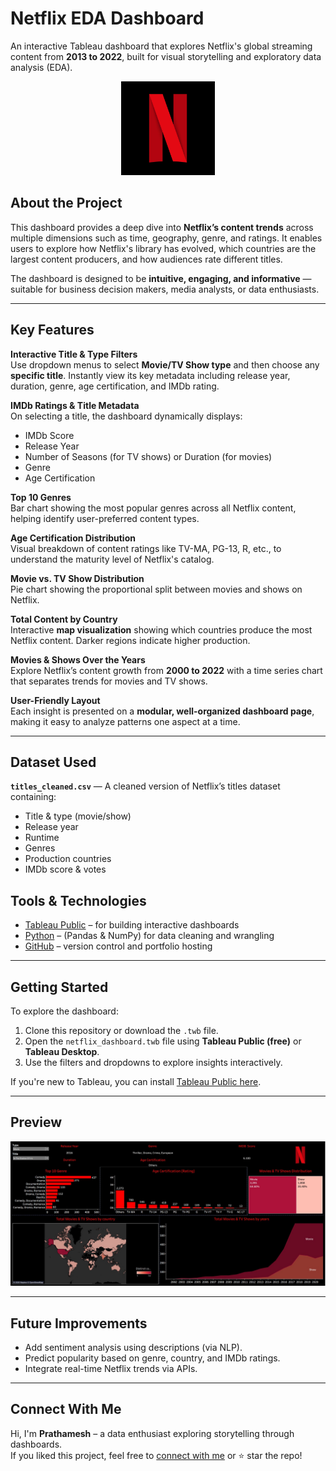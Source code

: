 #  Netflix EDA Dashboard

An interactive Tableau dashboard that explores Netflix's global streaming content from **2013 to 2022**, built for visual storytelling and exploratory data analysis (EDA).

<p align="center">
  <img src="Logo-Netflix-Png-768x768.png" width="150" alt="Netflix Logo"/>
</p>

##  About the Project

This dashboard provides a deep dive into **Netflix’s content trends** across multiple dimensions such as time, geography, genre, and ratings. It enables users to explore how Netflix's library has evolved, which countries are the largest content producers, and how audiences rate different titles.

The dashboard is designed to be **intuitive, engaging, and informative** — suitable for business decision makers, media analysts, or data enthusiasts.

---

##  Key Features

 **Interactive Title & Type Filters**  
Use dropdown menus to select **Movie/TV Show type** and then choose any **specific title**. Instantly view its key metadata including release year, duration, genre, age certification, and IMDb rating.

 **IMDb Ratings & Title Metadata**  
On selecting a title, the dashboard dynamically displays:
- IMDb Score  
- Release Year  
- Number of Seasons (for TV shows) or Duration (for movies)  
- Genre  
- Age Certification

 **Top 10 Genres**  
Bar chart showing the most popular genres across all Netflix content, helping identify user-preferred content types.

 **Age Certification Distribution**  
Visual breakdown of content ratings like TV-MA, PG-13, R, etc., to understand the maturity level of Netflix's catalog.

 **Movie vs. TV Show Distribution**  
Pie chart showing the proportional split between movies and shows on Netflix.

 **Total Content by Country**  
Interactive **map visualization** showing which countries produce the most Netflix content. Darker regions indicate higher production.

 **Movies & Shows Over the Years**  
Explore Netflix’s content growth from **2000 to 2022** with a time series chart that separates trends for movies and TV shows.

 **User-Friendly Layout**  
Each insight is presented on a **modular, well-organized dashboard page**, making it easy to analyze patterns one aspect at a time.

---

##  Dataset Used

**`titles_cleaned.csv`** — A cleaned version of Netflix’s titles dataset containing:
- Title & type (movie/show)
- Release year
- Runtime
- Genres
- Production countries
- IMDb score & votes

##  Tools & Technologies

- [Tableau Public](https://public.tableau.com/) – for building interactive dashboards   
- [Python](https://www.python.org/) – (Pandas & NumPy) for data cleaning and wrangling
- [GitHub](https://github.com/) – version control and portfolio hosting

---

##  Getting Started

To explore the dashboard:

1. Clone this repository or download the `.twb` file.
2. Open the `netflix_dashboard.twb` file using **Tableau Public (free)** or **Tableau Desktop**.
3. Use the filters and dropdowns to explore insights interactively.

 If you're new to Tableau, you can install [Tableau Public here](https://public.tableau.com/en-us/s/download/).

---

##  Preview

<p align="center">
  <img src="dashboard.jpg" width="750" alt="Dashboard"/>
</p>

---

##  Future Improvements

- Add sentiment analysis using descriptions (via NLP).
- Predict popularity based on genre, country, and IMDb ratings.
- Integrate real-time Netflix trends via APIs.

---


##  Connect With Me

 Hi, I'm **Prathamesh** – a data enthusiast exploring storytelling through dashboards.  
If you liked this project, feel free to [connect with me](https://github.com/prathu10) or ⭐ star the repo!
